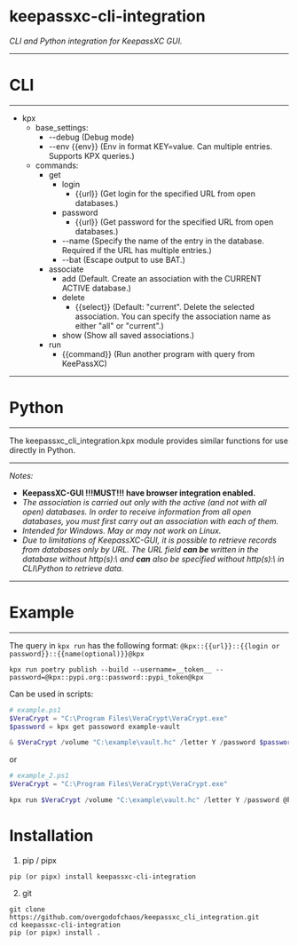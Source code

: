 # keepassxc-cli-integration



*CLI and Python integration for KeepassXC GUI.*

---


# CLI

---
- kpx
  - base_settings:
    - \--debug (Debug mode)
    - \--env {{env}} (Env in format KEY=value. Can multiple entries. Supports KPX queries.)
  - commands:
    - get
      - login
        - {{url}} (Get login for the specified URL from open databases.)
      - password
        - {{url}} (Get password for the specified URL from open databases.)
      - \--name (Specify the name of the entry in the database. Required if the URL has multiple entries.)
      - \--bat (Escape output to use BAT.)
    - associate
      - add (Default. Create an association with the CURRENT ACTIVE database.)
      - delete
        - {{select}} (Default: "current". Delete the selected association. You can specify the association name as either "all" or "current".)
      - show (Show all saved associations.)
    - run
      - {{command}} (Run another program with query from KeePassXC)
       

---

# Python

--- 

The keepassxc_cli_integration.kpx module provides similar functions for use directly in Python.

---

*Notes:*
- **KeepassXC-GUI !!!MUST!!! have browser integration enabled.**
- *The association is carried out only with the active (and not with all open) databases. In order to receive information from all open databases, you must first carry out an association with each of them.*
- *Intended for Windows. May or may not work on Linux.*
- *Due to limitations of KeepassXC-GUI, it is possible to retrieve records from databases only by URL. The URL field **can be** written in the database without http(s):\\ and **can** also be specified without http(s):\\ in CLI\Python to retrieve data.*

---

# Example

---

The query in `kpx run` has the following format:
`@kpx::{{url}}::{{login or password}}::{{name(optional)}}@kpx`
```shell
kpx run poetry publish --build --username=__token__ --password=@kpx::pypi.org::password::pypi_token@kpx
```


Can be used in scripts:
```powershell
# example.ps1
$VeraCrypt = "C:\Program Files\VeraCrypt\VeraCrypt.exe"
$password = kpx get passoword example-vault

& $VeraCrypt /volume "C:\example\vault.hc" /letter Y /password $password /b /q
```
or
```powershell
# example_2.ps1
$VeraCrypt = "C:\Program Files\VeraCrypt\VeraCrypt.exe"

kpx run $VeraCrypt /volume "C:\example\vault.hc" /letter Y /password @kpx::example-vault::password@kpx /b /q
```


# Installation

1. pip / pipx
```
pip (or pipx) install keepassxc-cli-integration
```
2. git
```
git clone https://github.com/overgodofchaos/keepassxc_cli_integration.git
cd keepassxc-cli-integration
pip (or pipx) install .
```